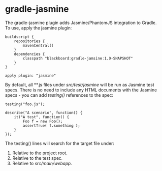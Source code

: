 gradle-jasmine
==============

The gradle-jasmine plugin adds Jasmine/PhantomJS integration to Gradle.  To use, apply the jasmine plugin:

    buildscript {
        repositories {
            mavenCentral()
        }
        dependencies {
            classpath "blackboard:gradle-jamsine:1.0-SNAPSHOT"
        }
    }

    apply plugin: "jasmine"

By default, all **.js files under *src/test/jasmine* will be run as Jasmine test specs.  There is no need to include
any HTML documents with the Jasmine specs - you can add *testing()* references to the spec:

    testing("foo.js");

    describe("A scenario", function() {
        it("A test", function() {
            Foo f = new Foo();
            assertTrue( f.something );
        }
    });

The testing() lines will search for the target file under:

1. Relative to the project root.
2. Relative to the test spec.
3. Relative to *src/main/webapp*.